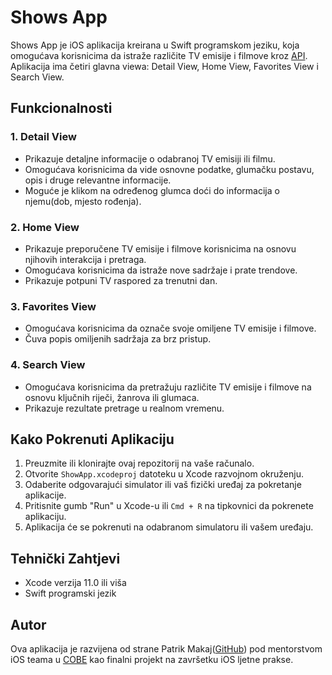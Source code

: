 # Shows App

Shows App je iOS aplikacija kreirana u Swift programskom jeziku, koja omogućava korisnicima da istraže različite TV emisije i filmove kroz [API](https://www.tvmaze.com/api). Aplikacija ima četiri glavna viewa: Detail View, Home View, Favorites View i Search View.

## Funkcionalnosti

### 1. Detail View
- Prikazuje detaljne informacije o odabranoj TV emisiji ili filmu.
- Omogućava korisnicima da vide osnovne podatke, glumačku postavu, opis i druge relevantne informacije.
- Moguće je klikom na određenog glumca doći do informacija o njemu(dob, mjesto rođenja).

### 2. Home View
- Prikazuje preporučene TV emisije i filmove korisnicima na osnovu njihovih interakcija i pretraga.
- Omogućava korisnicima da istraže nove sadržaje i prate trendove.
- Prikazuje potpuni TV raspored za trenutni dan.

### 3. Favorites View
- Omogućava korisnicima da označe svoje omiljene TV emisije i filmove.
- Čuva popis omiljenih sadržaja za brz pristup.

### 4. Search View
- Omogućava korisnicima da pretražuju različite TV emisije i filmove na osnovu ključnih riječi, žanrova ili glumaca.
- Prikazuje rezultate pretrage u realnom vremenu.

## Kako Pokrenuti Aplikaciju

1. Preuzmite ili klonirajte ovaj repozitorij na vaše računalo.
2. Otvorite `ShowApp.xcodeproj` datoteku u Xcode razvojnom okruženju.
3. Odaberite odgovarajući simulator ili vaš fizički uređaj za pokretanje aplikacije.
4. Pritisnite gumb "Run" u Xcode-u ili `Cmd + R` na tipkovnici da pokrenete aplikaciju.
5. Aplikacija će se pokrenuti na odabranom simulatoru ili vašem uređaju.

## Tehnički Zahtjevi

- Xcode verzija 11.0 ili viša
- Swift programski jezik

## Autor

Ova aplikacija je razvijena od strane Patrik Makaj([GitHub](https://github.com/patrikmakaj)) pod mentorstvom iOS teama u [COBE](https://www.cobeisfresh.com) kao finalni projekt na završetku iOS ljetne prakse.

